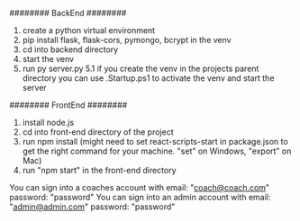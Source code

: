 ######## BackEnd ########
1. create a python virtual environment 
2. pip install flask, flask-cors, pymongo, bcrypt in the venv
3. cd into backend directory
4. start the venv
5. run py server.py
5.1 if you create the venv in the projects parent directory you can use .Startup.ps1 to activate the venv and start the server

######## FrontEnd ########
1. install node.js
2. cd into front-end directory of the project
3. run npm install (might need to set react-scripts-start in package.json to get the right command for your machine. "set" on Windows, "export" on Mac)
4. run "npm start" in the front-end directory




You can sign into a coaches account with email: "coach@coach.com" password: "password"
You can sign into an admin account with email: "admin@admin.com" password: "password"
